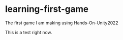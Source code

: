 # learning-first-game
The first game I am making using Hands-On-Unity2022




This is a test right now.
